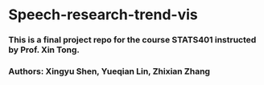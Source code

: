 # Speech-research-trend-vis
 
### This is a final project repo for the course STATS401 instructed by Prof. Xin Tong.
### Authors: Xingyu Shen, Yueqian Lin, Zhixian Zhang

